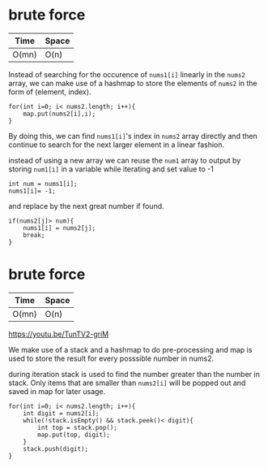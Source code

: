# brute force

 
Time  | Space
----- | ------
O(mn) | O(n)


Instead of searching for the occurence of  `nums1[i]` linearly in the `nums2` array, we can make use of a hashmap to store the elements of `nums2` in the form of (element, index).

```
for(int i=0; i< nums2.length; i++){
    map.put(nums2[i],i);
}
```

By doing this, we can find `nums1[i]`'s index in `nums2` array directly and then continue to search for the next larger element in a linear fashion.

 
instead of using a new array we can reuse the `num1` array to output by storing `num1[i]` in a variable while iterating and set value to -1 
```
int num = nums1[i];
nums1[i]= -1;
```
and replace by the next great number if found.
```
if(nums2[j]> num){
    nums1[i] = nums2[j];
    break;
}
```

# brute force

 
Time  | Space
----- | ------
O(mn) | O(n)

https://youtu.be/TunTV2-griM

We make use of a stack and a hashmap  to do pre-processing and map is used to store the result for every posssible number in nums2.

during iteration stack is used to find the number greater than the number in stack. Only items that are smaller than `nums2[i]` will be popped out and saved in map for later usage.

```
for(int i=0; i< nums2.length; i++){
    int digit = nums2[i];
    while(!stack.isEmpty() && stack.peek()< digit){
        int top = stack.pop();
        map.put(top, digit);
    }
    stack.push(digit);
}
```

 